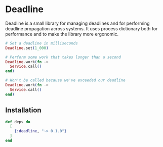 # Deadline

<!-- MDOC !-->

Deadline is a small library for managing deadlines and for performing deadline
propagation across systems. It uses process dictionary both for performance
and to make the library more ergonomic.

```elixir
# Set a deadline in milliseconds
Deadline.set(1_000)

# Perform some work that takes longer than a second
Deadline.work(fn ->
  Service.call()
end)

# Won't be called because we've exceeded our deadline
Deadline.work(fn ->
  Service.call()
end)
```

<!-- MDOC !-->

## Installation

```elixir
def deps do
  [
    {:deadline, "~> 0.1.0"}
  ]
end
```

